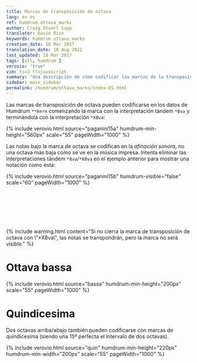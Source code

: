 ```yaml
---
title: Marcas de transposición de octava
lang: en es
ref: humdrum-ottava_marks
author: Craig Stuart Sapp
translator: David Rizo
keywords: humdrum ottava marks
creation_date: 18 Mar 2017
translation_date: 10 Aug 2021
last_updated: 18 Mar 2017
tags: [all, humdrum ]
verovio: "true"
vim: ts=3 ft=javascript
summary: "Una descripción de cómo codificar las marcas de la transposición de octava en las columnas de **kern"
sidebar: main_sidebar
permalink: /humdrum/ottava_marks/index-ES.html
---
```



Las marcas de transposición de octava pueden codificarse en los datos de Humdrum `**kern` comenzando la marca con la interpretación tándem `*8va` y terminándola con la interpretación `*X8va`:

{% include verovio.html
	source="paganini15a"
	humdrum-min-height="560px"
	scale="55"
	pageWidth="1000"
%}
<script type="application/json" id="paganini15a">
**kern
*clefG2
*k[f#]
=20
(32GL
32g)
32a'
32b'J
32ccL
32dd
32ee
32ff#J
32ggL
32dd
32bb
32ggJ
*8va
32dddL
32bb
32ggg
32dddJ
32bbbL
32ggg
32dddd
32bbbJ
16gggg
*X8va
16G
=
*-
</script>

Las notas bajo la marca de octava se codifican en la *afinación sonora*, no una octava más baja como se ve en la música impresa.  Intenta eliminar las interpretaciones tándem `*8va`/`*X8va` en el ejemplo anterior para mostrar una notación como ésta:

{% include verovio.html
	source="paganini15b"
	humdrum-visible="false"
	scale="60"
	pageWidth="1000"
%}

<script type="application/json" id="paganini15b">
**kern
*clefG2
*k[f#]
=20
(32GL
32g)
32a'
32b'J
32ccL
32dd
32ee
32ff#J
32ggL
32dd
32bb
32ggJ
32dddL
32bb
32ggg
32dddJ
32bbbL
32ggg
32dddd
32bbbJ
16gggg
16G
=
*-
</script>


<br/>
<br/>
<br/>
<br/>
<br/>
<br/>
{% include warning.html
	content="Si no cierra la marca de transposición de octava con \"*X8va\", las notas se transpondrán, pero la marca no será visible."
%}


# Ottava bassa

{% include verovio.html
	source="bassa"
	humdrum-min-height="200px"
	scale="55"
	pageWidth="1000"
%}
<script type="application/json" id="bassa">
**kern
*clefF4
4C
*8ba
4FF
4EE
4DD
4AAA
4GG
*X8ba
4C
=
*-
</script>

# Quindicesima

Dos octavas arriba/abajo también pueden codificarse con marcas de quindicesima (siendo una 15ª perfecta el intervalo de dos octavas).


{% include verovio.html
	source="quin"
	humdrum-min-height="220px"
	humdrum-min-width="200px"
	scale="55"
	pageWidth="1000"
%}
<script type="application/json" id="quin">

**kern	**kern
*clefF4	*clefG2
4CCC	4ccc
*8ba	*8va
4CCC	4ccc
*X8ba	*X8va
*15ba	*15ma
4CCC	4ccc
*X15ba	*X15ma
=	=
*-	*-

</script>


